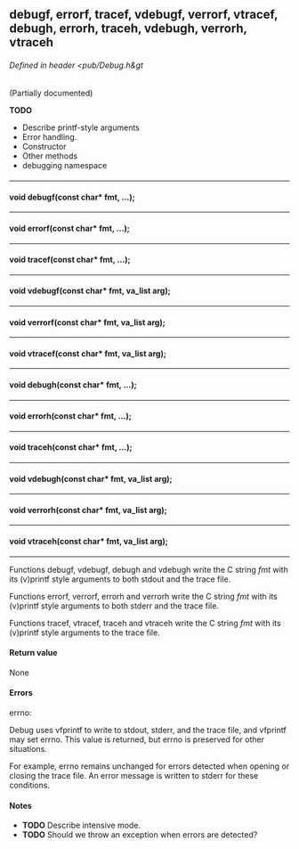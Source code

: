 <!-- -------------------------------------------------------------------------
//
//       Copyright (c) 2023 Frank Eskesen.
//
//       This file is free content, distributed under the MIT license.
//       (See accompanying file LICENSE.MIT or the original contained
//       within https://opensource.org/licenses/MIT)
//
//----------------------------------------------------------------------------
//
// Title-
//       ~/src/doc/cpp/pub_debug.md
//
// Purpose-
//       Debug.h reference manual
//
// Last change date-
//       2023/07/16
//
-------------------------------------------------------------------------- -->
## debugf, errorf, tracef, vdebugf, verrorf, vtracef, debugh, errorh, traceh, vdebugh, verrorh, vtraceh

###### Defined in header &lt;pub/Debug.h&gt

(Partially documented)

__TODO__
- Describe printf-style arguments
- Error handling.
- Constructor
- Other methods
- debugging namespace

####
---
#### void debugf(const char* fmt, ...);
---
#### void errorf(const char* fmt, ...);
---
#### void tracef(const char* fmt, ...);
---
#### void vdebugf(const char* fmt, va_list arg);
---
#### void verrorf(const char* fmt, va_list arg);
---
#### void vtracef(const char* fmt, va_list arg);
---
#### void debugh(const char* fmt, ...);
---
#### void errorh(const char* fmt, ...);
---
#### void traceh(const char* fmt, ...);
---
#### void vdebugh(const char* fmt, va_list arg);
---
#### void verrorh(const char* fmt, va_list arg);
---
#### void vtraceh(const char* fmt, va_list arg);
---

Functions debugf, vdebugf, debugh and vdebugh write the C string *fmt*
with its (v)printf style arguments to both stdout and the trace file.

Functions errorf, verrorf, errorh and verrorh write the C string *fmt*
with its (v)printf style arguments to both stderr and the trace file.

Functions tracef, vtracef, traceh and vtraceh write the C string *fmt*
with its (v)printf style arguments to the trace file.

#### Return value

None

#### Errors

errno:

Debug uses vfprintf to write to stdout, stderr, and the trace file,
and vfprintf may set errno.
This value is returned, but errno is preserved for other situations.

For example, errno remains unchanged for errors detected when opening or
closing the trace file.
An error message is written to stderr for these conditions.

#### Notes

- __TODO__ Describe intensive mode.
- __TODO__ Should we throw an exception when errors are detected?
